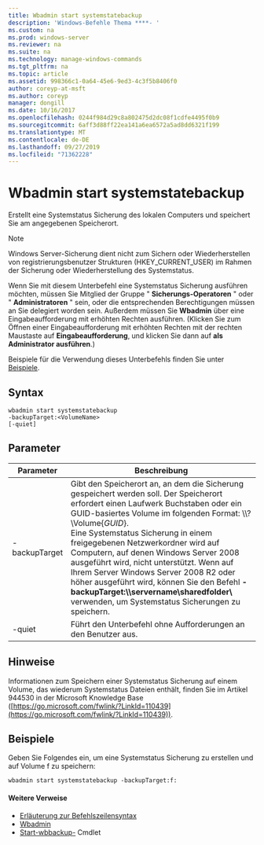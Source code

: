 ```yaml
---
title: Wbadmin start systemstatebackup
description: 'Windows-Befehle Thema ****- '
ms.custom: na
ms.prod: windows-server
ms.reviewer: na
ms.suite: na
ms.technology: manage-windows-commands
ms.tgt_pltfrm: na
ms.topic: article
ms.assetid: 998366c1-0a64-45e6-9ed3-4c3f5b8406f0
author: coreyp-at-msft
ms.author: coreyp
manager: dongill
ms.date: 10/16/2017
ms.openlocfilehash: 0244f984d29c8a802475d2dc08f1cdfe4495f0b9
ms.sourcegitcommit: 6aff3d88ff22ea141a6ea6572a5ad8dd6321f199
ms.translationtype: MT
ms.contentlocale: de-DE
ms.lasthandoff: 09/27/2019
ms.locfileid: "71362228"
---
```

# <a name="wbadmin-start-systemstatebackup"></a>Wbadmin start systemstatebackup



Erstellt eine Systemstatus Sicherung des lokalen Computers und speichert Sie am angegebenen Speicherort.

> [!NOTE]
> Windows Server-Sicherung dient nicht zum Sichern oder Wiederherstellen von registrierungsbenutzer Strukturen (HKEY_CURRENT_USER) im Rahmen der Sicherung oder Wiederherstellung des Systemstatus.

Wenn Sie mit diesem Unterbefehl eine Systemstatus Sicherung ausführen möchten, müssen Sie Mitglied der Gruppe " **Sicherungs-Operatoren** " oder " **Administratoren** " sein, oder die entsprechenden Berechtigungen müssen an Sie delegiert worden sein. Außerdem müssen Sie **Wbadmin** über eine Eingabeaufforderung mit erhöhten Rechten ausführen. (Klicken Sie zum Öffnen einer Eingabeaufforderung mit erhöhten Rechten mit der rechten Maustaste auf **Eingabeaufforderung**, und klicken Sie dann auf **als Administrator ausführen**.)

Beispiele für die Verwendung dieses Unterbefehls finden Sie unter [Beispiele](#BKMK_examples).

## <a name="syntax"></a>Syntax

```
wbadmin start systemstatebackup
-backupTarget:<VolumeName>
[-quiet]
```

## <a name="parameters"></a>Parameter

|   Parameter   |                                                                                                                                                                                                                      Beschreibung                                                                                                                                                                                                                      |
|---------------|-------------------------------------------------------------------------------------------------------------------------------------------------------------------------------------------------------------------------------------------------------------------------------------------------------------------------------------------------------------------------------------------------------------------------------------------------------|
| -backupTarget | Gibt den Speicherort an, an dem die Sicherung gespeichert werden soll. Der Speicherort erfordert einen Laufwerk Buchstaben oder ein GUID-basiertes Volume im folgenden Format: \\\\? \Volume{*GUID*}.</br>Eine Systemstatus Sicherung in einem freigegebenen Netzwerkordner wird auf Computern, auf denen Windows Server 2008 ausgeführt wird, nicht unterstützt. Wenn auf Ihrem Server Windows Server 2008 R2 oder höher ausgeführt wird, können Sie den Befehl **-backupTarget:\\\\servername\sharedfolder\\** verwenden, um Systemstatus Sicherungen zu speichern. |
|    -quiet     |                                                                                                                                                                                                   Führt den Unterbefehl ohne Aufforderungen an den Benutzer aus.                                                                                                                                                                                                    |

## <a name="remarks"></a>Hinweise

Informationen zum Speichern einer Systemstatus Sicherung auf einem Volume, das wiederum Systemstatus Dateien enthält, finden Sie im Artikel 944530 in der Microsoft Knowledge Base ([https://go.microsoft.com/fwlink/?LinkId=110439](https://go.microsoft.com/fwlink/?LinkId=110439)).

## <a name="BKMK_examples"></a>Beispiele

Geben Sie Folgendes ein, um eine Systemstatus Sicherung zu erstellen und auf Volume f zu speichern:
```
wbadmin start systemstatebackup -backupTarget:f:
```

#### <a name="additional-references"></a>Weitere Verweise

-   [Erläuterung zur Befehlszeilensyntax](command-line-syntax-key.md)
-   [Wbadmin](wbadmin.md)
-   [Start-wbbackup-](https://technet.microsoft.com/library/jj902459.aspx) Cmdlet